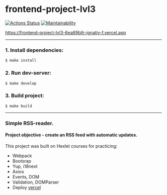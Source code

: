 # frontend-project-lvl3

[![Actions Status](https://github.com/ignatiy-f/frontend-project-lvl3/workflows/hexlet-check/badge.svg)](https://github.com/ignatiy-f/frontend-project-lvl3/actions)
[![Maintainability](https://api.codeclimate.com/v1/badges/1a8ab5a6a216b71e539f/maintainability)](https://codeclimate.com/github/ignatiy-f/frontend-project-lvl3/maintainability)


https://frontend-project-lvl3-6ea89bllr-ignatiy-f.vercel.app

---

### 1. Install dependencies:

```
$ make install
```
### 2. Run dev-server:

```
$ make develop
```
### 3. Build project:

```
$ make build
```
---
### Simple RSS-reader.
#### Project objective - create an RSS feed with automatic updates.
This project was built on Hexlet courses for practicing:

* Webpack
* Bootsrap
* Yup, i18next
* Axios
* Events, DOM
* Validation, DOMParser 
* Deploy [vercel](https://vercel.com/)